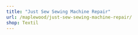 ```yaml
---
title: "Just Sew Sewing Machine Repair"
url: /maplewood/just-sew-sewing-machine-repair/
shop: Textil
---
```

